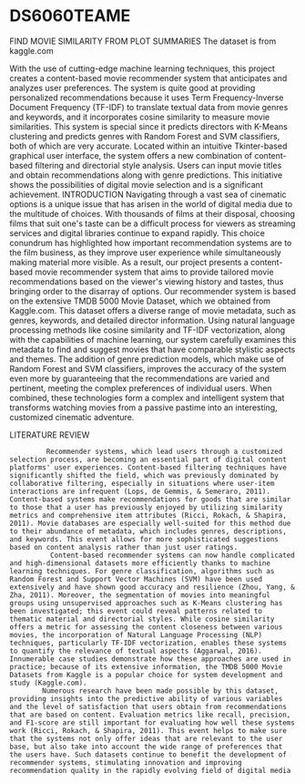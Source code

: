# DS6060TEAME
 FIND MOVIE SIMILARITY FROM PLOT SUMMARIES
 The dataset is from kaggle.com
 
With the use of cutting-edge machine learning techniques, this project creates a content-based movie recommender system that anticipates and analyzes user preferences. The system is quite good at providing personalized recommendations because it uses Term Frequency-Inverse Document Frequency (TF-IDF) to translate textual data from movie genres and keywords, and it incorporates cosine similarity to measure movie similarities. This system is special since it predicts directors with K-Means clustering and predicts genres with Random Forest and SVM classifiers, both of which are very accurate. Located within an intuitive Tkinter-based graphical user interface, the system offers a new combination of content-based filtering and directorial style analysis. Users can input movie titles and obtain recommendations along with genre predictions. This initiative shows the possibilities of digital movie selection and is a significant achievement.
INTRODUCTION
Navigating through a vast sea of cinematic options is a unique issue that has arisen in the world of digital media due to the multitude of choices. With thousands of films at their disposal, choosing films that suit one's taste can be a difficult process for viewers as streaming services and digital libraries continue to expand rapidly. This choice conundrum has highlighted how important recommendation systems are to the film business, as they improve user experience while simultaneously making material more visible. As a result, our project presents a content-based movie recommender system that aims to provide tailored movie recommendations based on the viewer's viewing history and tastes, thus bringing order to the disarray of options.
Our recommender system is based on the extensive TMDB 5000 Movie Dataset, which we obtained from Kaggle.com. This dataset offers a diverse range of movie metadata, such as genres, keywords, and detailed director information. Using natural language processing methods like cosine similarity and TF-IDF vectorization, along with the capabilities of machine learning, our system carefully examines this metadata to find and suggest movies that have comparable stylistic aspects and themes.
The addition of genre prediction models, which make use of Random Forest and SVM classifiers, improves the accuracy of the system even more by guaranteeing that the recommendations are varied and pertinent, meeting the complex preferences of individual users. When combined, these technologies form a complex and intelligent system that transforms watching movies from a passive pastime into an interesting, customized cinematic adventure.

LITERATURE REVIEW

             Recommender systems, which lead users through a customized selection process, are becoming an essential part of digital content platforms' user experiences. Content-based filtering techniques have significantly shifted the field, which was previously dominated by collaborative filtering, especially in situations where user-item interactions are infrequent (Lops, de Gemmis, & Semeraro, 2011). Content-based systems make recommendations for goods that are similar to those that a user has previously enjoyed by utilizing similarity metrics and comprehensive item attributes (Ricci, Rokach, & Shapira, 2011). Movie databases are especially well-suited for this method due to their abundance of metadata, which includes genres, descriptions, and keywords. This event allows for more sophisticated suggestions based on content analysis rather than just user ratings. 
              Content-based recommender systems can now handle complicated and high-dimensional datasets more efficiently thanks to machine learning techniques. For genre classification, algorithms such as Random Forest and Support Vector Machines (SVM) have been used extensively and have shown good accuracy and resilience (Zhou, Yang, & Zha, 2011). Moreover, the segmentation of movies into meaningful groups using unsupervised approaches such as K-Means clustering has been investigated; this event could reveal patterns related to thematic material and directorial styles. While cosine similarity offers a metric for assessing the content closeness between various movies, the incorporation of Natural Language Processing (NLP) techniques, particularly TF-IDF vectorization, enables these systems to quantify the relevance of textual aspects (Aggarwal, 2016). Innumerable case studies demonstrate how these approaches are used in practice; because of its extensive information, the TMDB 5000 Movie Datasets from Kaggle is a popular choice for system development and study (Kaggle.com). 
            Numerous research have been made possible by this dataset, providing insights into the predictive ability of various variables and the level of satisfaction that users obtain from recommendations that are based on content. Evaluation metrics like recall, precision, and F1-score are still important for evaluating how well these systems work (Ricci, Rokach, & Shapira, 2011). This event helps to make sure that the systems not only offer ideas that are relevant to the user base, but also take into account the wide range of preferences that the users have. Such datasets continue to benefit the development of recommender systems, stimulating innovation and improving recommendation quality in the rapidly evolving field of digital media 
